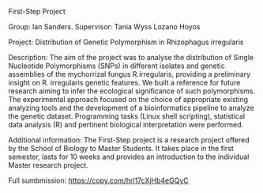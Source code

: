 First-Step Project

Group: Ian Sanders. Supervisor: Tania Wyss Lozano Hoyos

Project: Distribution of Genetic Polymorphism in Rhizophagus irregularis

Description: The aim of the project was to analyse the distribution of Single Nucleotide Polymorphisms (SNPs) in different isolates and genetic assemblies of the mychorrizal fungus R.irregularis, providing a preliminary insight on R. irregularis genetic features. We built a reference for future research aiming to infer the ecological significance of such polymorphisms. The experimental approach focused on the choice of appropriate existing analyzing tools and the development of a bioinformatics pipeline to analyze the genetic dataset. Programming tasks (Linux shell scripting), statistical data analysis (R) and pertinent biological interpretation were performed.

Additional information: The First-Step project is a research project offered by the School of Biology to Master Students. It takes place in the first semester, lasts for 10 weeks and provides an introduction to the individual Master research project. 

Full sumbmission: https://copy.com/hrl17cXjHb4eGQyC
